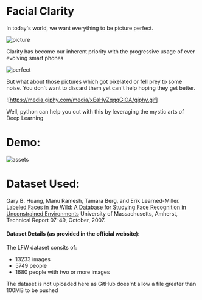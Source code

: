 # Facial Clarity

In today's world, we want everything to be picture perfect.

![picture](https://media.giphy.com/media/NMBqdKUKQ3aLe/giphy.gif)

Clarity has become our inherent priority with the progressive usage of ever evolving smart phones

![perfect](https://media.giphy.com/media/l3q2LH45XElELRzRm/giphy.gif)

But what about those pictures which got pixelated or fell prey to some noise. You don't want to discard them yet can't help hoping they get better.

![https://media.giphy.com/media/xEaHyZqqqGIOA/giphy.gif]

Well, python can help you out with this by leveraging the mystic arts of Deep Learning

# Demo:

![assets]()

# Dataset Used:


Gary B. Huang, Manu Ramesh, Tamara Berg, and Erik Learned-Miller.
[Labeled Faces in the Wild: A Database for Studying Face Recognition in Unconstrained Environments](http://vis-www.cs.umass.edu/lfw/)
University of Massachusetts, Amherst, Technical Report 07-49, October, 2007.


#### Dataset Details (as provided in the official website):

The LFW dataset consits of:
- 13233 images
- 5749 people
- 1680 people with two or more images


The dataset is not uploaded here as GitHub does'nt allow a file greater than 100MB to be pushed

